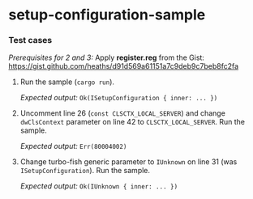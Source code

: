# setup-configuration-sample

### Test cases

_Prerequisites for 2 and 3:_ Apply **register.reg** from the Gist: https://gist.github.com/heaths/d91d569a61151a7c9deb9c7beb8fc2fa


1. Run the sample (`cargo run`).

    _Expected output:_ `Ok(ISetupConfiguration { inner: ... })`

2. Uncomment line 26 (`const CLSCTX_LOCAL_SERVER`) and change `dwClsContext` parameter on line 42 to `CLSCTX_LOCAL_SERVER`. Run the sample.

    _Expected output:_ `Err(80004002)`
    
3. Change turbo-fish generic parameter to `IUnknown` on line 31 (was `ISetupConfiguration`). Run the sample.

    _Expected output:_ `Ok(IUnknown { inner: ... })`
